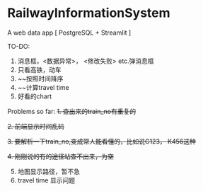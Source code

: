 # RailwayInformationSystem
A web data app [ PostgreSQL + Streamlit ]

TO-DO:
1. 消息框，<数据异常>， <修改失败> etc.弹消息框
2. 只看高铁，动车
3. ~~按照时间降序
4. ~~计算travel time
5. 好看的chart


Problems so far:
~~1. 查出来的train_no有重复的~~

~~2. 前端显示时间乱码~~

~~3. 要解析一下train_no,变成常人能看懂的，比如说G123， K456这种~~

~~4. 刚刚说的有的途径站查不出来，为空~~

5.  地图显示路径，暂不急
6.  travel time 显示问题
